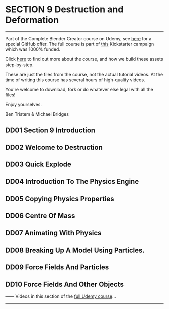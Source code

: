 # SECTION 9 Destruction and Deformation

****

Part of the Complete Blender Creator course on Udemy, see [here](https://www.udemy.com/blendertutorial/?couponCode=GitHubDiscount) for a special GitHub offer. The full course is part of [this](https://www.kickstarter.com/projects/bentristem/how-to-create-3d-assets-using-blender-online-cours) Kickstarter campaign which was 1000% funded.

Click [here](https://www.udemy.com/blendertutorial/?couponCode=GitHubDiscount) to find out more about the course, and how we build these assets step-by-step.

These are just the files from the course, not the actual tutorial videos. At the time of writing this course has several hours of high-quality videos.

You're welcome to download, fork or do whatever else legal with all the files!

Enjoy yourselves.

Ben Tristem & Michael Bridges

## DD01 Section 9 Introduction
## DD02 Welcome to Destruction
## DD03 Quick Explode
## DD04 Introduction To The Physics Engine
## DD05 Copying Physics Properties
## DD06 Centre Of Mass
## DD07 Animating With Physics
## DD08 Breaking Up A Model Using Particles.
## DD09 Force Fields And Particles
## DD10 Force Fields And Other Objects

——
Videos in this section of the [full Udemy course](https://www.udemy.com/blendertutorial/?couponCode=GitHubDiscount)...

---
